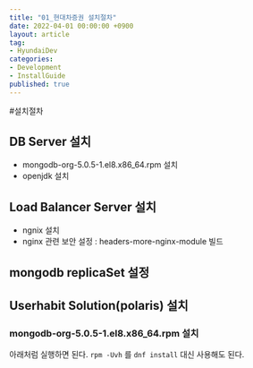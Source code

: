 ```yaml
---
title: "01_현대차증권 설치절차"
date: 2022-04-01 00:00:00 +0900
layout: article
tag: 
- HyundaiDev
categories: 
- Development
- InstallGuide
published: true
---
```


#설치절차


## DB Server 설치
 - mongodb-org-5.0.5-1.el8.x86_64.rpm 설치
 - openjdk 설치
  
## Load Balancer Server 설치
 - ngnix 설치
 - nginx 관련 보안 설정 : headers-more-nginx-module 빌드
  
## mongodb replicaSet 설정

## Userhabit Solution(polaris) 설치


### mongodb-org-5.0.5-1.el8.x86_64.rpm 설치

아래처럼 실행하면 된다. `rpm -Uvh` 를 `dnf install` 대신 사용해도 된다.
